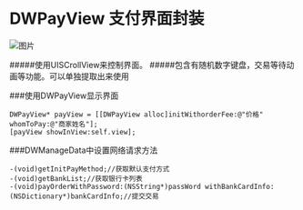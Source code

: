 # DWPayView 支付界面封装

![图片](https://raw.githubusercontent.com/onlyAPK/DWPayView/master/pictures/payView.gif
)


#####使用UISCrollView来控制界面。
#####包含有随机数字键盘，交易等待动画等功能。可以单独提取出来使用



###使用DWPayView显示界面
```
DWPayView* payView = [[DWPayView alloc]initWithorderFee:@"价格" whomToPay:@"商家姓名"];
[payView showInView:self.view];
```

###DWManageData中设置网络请求方法
```
-(void)getInitPayMethod;//获取默认支付方式
-(void)getBankList;//获取银行卡列表
-(void)payOrderWithPassword:(NSString*)passWord withBankCardInfo:(NSDictionary*)bankCardInfo;//提交交易

```

